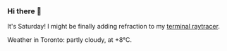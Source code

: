 ### Hi there :wave:

It's Saturday! I might be finally adding refraction to my [terminal raytracer](https://github.com/bewuethr/bash-raytracer).

Weather in Toronto: partly cloudy, at +8°C.

